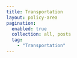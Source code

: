 ```yaml
---
title: Transportation
layout: policy-area
pagination:
  enabled: true
  collection: all, posts
  tag:
    - "Transportation"
---
```


